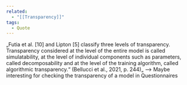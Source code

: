 ```yaml
---
related:
  - "[[Transparency]]"
tags:
  - Quote
---
```

„Futia et al. [10] and Lipton [5] classify three levels of transparency. Transparency considered at the level of the entire model is called simulatability, at the level of individual components such as parameters, called decomposability and at the level of the training algorithm, called algorithmic transparency.“ (Bellucci et al., 2021, p. 244)„ --> Maybe interesting for checking the transparency of a model in Questionnaires 
